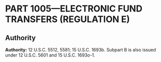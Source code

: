 # PART 1005—ELECTRONIC FUND TRANSFERS (REGULATION E)


## Authority

**Authority:** 12 U.S.C. 5512, 5581; 15 U.S.C. 1693b. Subpart B is also issued under 12 U.S.C. 5601 and 15 U.S.C. 1693o-1.


